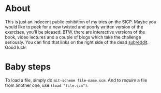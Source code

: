 # About

This is just an indecent public exhibition
of my tries on the SICP. Maybe you would
like to peek for a new twisted and poorly
written version of the exercises, you'll be
pleased. BTW, there are interactive versions
of the book, video lectures and a couple of
blogs which take the challenge seriously.
You can find that links on the right side of
the dead [subreddit](https://www.reddit.com/r/sicp).
Good luck!

# Baby steps

To load a file, simply do `mit-scheme file-name.scm`.
And to *require* a file from another one,
use `(load "file.scm")`.
